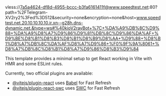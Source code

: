 vless://7a5a4624-df8d-4955-bccc-b3fa6161411f@www.speedtest.net:80?path=%2FTelegram-XV2ry2%3Fed%3D512&security=none&encryption=none&host=www.speedtest.net.20.10.10.10.10.ir.xn--g28h.dns-dynamic.net.&type=ws#%40kioV2rayBot+%7C+%DA%A9%DB%8C%D9%88+%DA%A9%D8%A7%D9%86%D9%81%DB%8C%D9%86%DA%AF+%D9%BE%D8%B1%D8%B3%D8%B1%D8%B9%D8%AA+%D9%88+%D8%B1%D8%A7%DB%8C%DA%AF%D8%A7%D9%86+%F0%9F%9A%8061+%D8%A7%DB%8C%D8%B1%D8%A7%D9%86%D8%B3%D9%84


This template provides a minimal setup to get React working in Vite with HMR and some ESLint rules.

Currently, two official plugins are available:

- [@vitejs/plugin-react](https://github.com/vitejs/vite-plugin-react/blob/main/packages/plugin-react/README.md) uses [Babel](https://babeljs.io/) for Fast Refresh
- [@vitejs/plugin-react-swc](https://github.com/vitejs/vite-plugin-react-swc) uses [SWC](https://swc.rs/) for Fast Refresh
